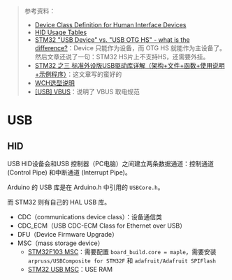 > 参考资料：
>
> - [Device Class Definition for Human Interface Devices](https://www.usb.org/sites/default/files/hid1_11.pdf)
> - [HID Usage Tables](https://www.usb.org/sites/default/files/documents/hut1_12v2.pdf)
> - [STM32 "USB Device" vs. "USB OTG HS" - what is the difference?](https://electronics.stackexchange.com/questions/234516/stm32-usb-device-vs-usb-otg-hs-what-is-the-difference)：Device 只能作为设备，而 OTG HS 就能作为主设备了。然后文章还说了一句：STM32 HS片上不支持HS，还需要外挂。
> - [STM32 之三 标准外设版USB驱动库详解（架构+文件+函数+使用说明+示例程序）](https://blog.csdn.net/ZCShouCSDN/article/details/78936456)：这文章写的蛮好的
> - [WCH选型说明](https://special.wch.cn/zh_cn/USBChips/#/)
> - [[USB] VBUS](https://blog.csdn.net/muojie/article/details/7205275?ops_request_misc=%257B%2522request%255Fid%2522%253A%2522166910582416800213014551%2522%252C%2522scm%2522%253A%252220140713.130102334..%2522%257D&request_id=166910582416800213014551&biz_id=0&utm_medium=distribute.pc_search_result.none-task-blog-2~all~sobaiduend~default-1-7205275-null-null.142^v66^wechat,201^v3^control,213^v2^t3_control2&utm_term=usb%20vbus&spm=1018.2226.3001.4187)：说明了 VBUS 取电规范

# USB

## HID

USB HID设备会和USB 控制器（PC电脑）之间建立两条数据通道：控制通道 (Control Pipe) 和中断通道 (Interrupt Pipe)。



Arduino 的 USB 库是在 Arduino.h 中引用的 `USBCore.h`。

而 STM32 则有自己的 HAL USB 库。 



- CDC（communications device class）：设备通信类
- CDC_ECM（USB CDC-ECM Class for Ethernet over USB）
- DFU（Device Firmware Upgrade）
- MSC（mass storage device）
  - [STM32F103 MSC](https://forum.arduino.cc/t/blue-pill-stm32f103c8t6-usb-mass-storage-flash-w28q64-like-a-sd-card-reader/612147)：需要配置 `board_build.core = maple`，需要安装 `arpruss/USBComposite for STM32F` 和 `adafruit/Adafruit SPIFlash`
  - [STM32 USB MSC](https://controllerstech.com/stm32-usb-msc/)：USE RAM





